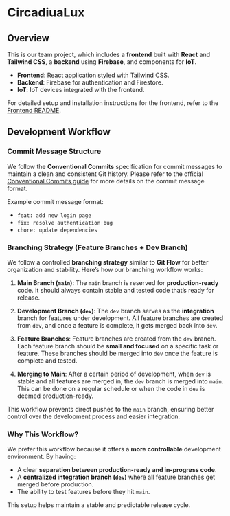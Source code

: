 # CircadiuaLux

## Overview

This is our team project, which includes a **frontend** built with **React** and **Tailwind CSS**, a **backend** using **Firebase**, and components for **IoT**.

- **Frontend**: React application styled with Tailwind CSS.
- **Backend**: Firebase for authentication and Firestore.
- **IoT**: IoT devices integrated with the frontend.

For detailed setup and installation instructions for the frontend, refer to the [Frontend README](frontend/README.md).

## Development Workflow

### Commit Message Structure

We follow the **Conventional Commits** specification for commit messages to maintain a clean and consistent Git history. Please refer to the official [Conventional Commits guide](https://www.conventionalcommits.org/) for more details on the commit message format.

Example commit message format:

- `feat: add new login page`
- `fix: resolve authentication bug`
- `chore: update dependencies`
  
### Branching Strategy (Feature Branches + Dev Branch)

We follow a controlled **branching strategy** similar to **Git Flow** for better organization and stability. Here’s how our branching workflow works:

1. **Main Branch (`main`)**: The `main` branch is reserved for **production-ready** code. It should always contain stable and tested code that’s ready for release.
   
2. **Development Branch (`dev`)**: The `dev` branch serves as the **integration** branch for features under development. All feature branches are created from `dev`, and once a feature is complete, it gets merged back into `dev`.

3. **Feature Branches**: Feature branches are created from the `dev` branch. Each feature branch should be **small and focused** on a specific task or feature. These branches should be merged into `dev` once the feature is complete and tested.

4. **Merging to Main**: After a certain period of development, when `dev` is stable and all features are merged in, the `dev` branch is merged into `main`. This can be done on a regular schedule or when the code in `dev` is deemed production-ready.

This workflow prevents direct pushes to the `main` branch, ensuring better control over the development process and easier integration.

### Why This Workflow?

We prefer this workflow because it offers a **more controllable** development environment. By having:
- A clear **separation between production-ready and in-progress code**.
- A **centralized integration branch (`dev`)** where all feature branches get merged before production.
- The ability to test features before they hit `main`.

This setup helps maintain a stable and predictable release cycle.

